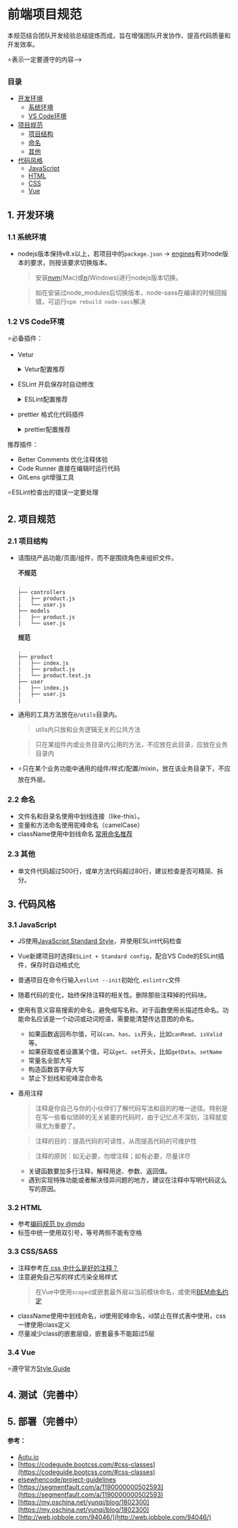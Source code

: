 # 前端项目规范

本规范结合团队开发经验总结提炼而成，旨在增强团队开发协作、提高代码质量和开发效率。

<!--### Emoji图标指引-->

<!--> ⭐️表示一定要遵守的内容-->

### 目录
- [开发环境](#1-开发环境)
    - [系统环境](#11-系统环境)
    - [VS Code环境](#12-vs-code环境)
- [项目规范](#2-项目规范)
    - [项目结构](#21-项目结构)
    - [命名](#22-命名)
    - [其他](#23-其他)
- [代码风格](#3-代码风格)
    - [JavaScript](#31-javascript)
    - [HTML](#32-htmlcss)
    - [CSS](#33-csssass)
    - [Vue](#34-vue)

## 1. 开发环境

### 1.1 系统环境

- nodejs版本保持v8.x以上，若项目中的`package.json` -> [engines](https://docs.npmjs.com/files/package.json#engines)有对node版本的要求，则按该要求切换版本。

    > 安装[nvm](https://github.com/creationix/nvm)(Mac)或[n](https://github.com/tj/n)(Windows)进行nodejs版本切换。
    
    > 如在安装过node_modules后切换版本，node-sass在编译的时候回报错，可运行`npm rebuild node-sass`解决

### 1.2 VS Code环境

⭐️必备插件：
- Vetur

    <details>
    <summary>Vetur配置推荐</summary>
    
    ```javascript
    {
        "vetur": {
            "format": {
                // 默认格式化插件配置
                "defaultFormatter": {
                    "html": "js-beautify-html",
                    "css": "prettier",
                    "postcss": "prettier",
                    "scss": "prettier",
                    "less": "prettier",
                    "js": "prettier",
                    "ts": "prettier"
                },
                "defaultFormatterOptions": {
                    "js-beautify-html": {
                        // 格式化时强制属性断行
                        "wrap_attributes": "force-aligned"
                    }
                }
            }
        },
    }
    ```
    </details>
- ESLint 开启保存时自动修改

    <details>
    <summary>ESLint配置推荐</summary>
    
    ```javascript
    {
        // An array of language ids which should be validated by ESLint
        "eslint.validate": [{ //list of extensions to validate
                "language": "html",
                "autoFix": true
            },
            {
                "language": "vue",
                "autoFix": true //Autofix any fixable errors when linting
            },
            {
                "language": "javascript",
                "autoFix": true
            },
            {
                "language": "javascriptreact",
                "autoFix": true
            }
        ],
        // 保存时自动修复
        "eslint.autoFixOnSave": true,
    }
    ```
    </details>
    
- prettier 格式化代码插件

    <details>
    <summary>prettier配置推荐</summary>
    
    ```javascript
    {
        "prettier": {
            // 使用单引号
            "singleQuote": true,
            // 行尾不加分号
            "semi": false,
            // 缩进用两个空格
            "tabWidth": 2,
            "eslintIntegration": "prettier-eslint"
        },
    }
    ```
    </details>

推荐插件：
- Better Comments 优化注释体验
- Code Runner 直接在编辑时运行代码
- GitLens git增强工具

⭐️ESLint检查出的错误一定要处理

## 2. 项目规范

### 2.1 项目结构

- 请围绕产品功能/页面/组件，而不是围绕角色来组织文件。

    **不规范**
    ```
    .
    ├── controllers
    |   ├── product.js
    |   └── user.js
    ├── models
    |   ├── product.js
    |   └── user.js
    ```
    
    **规范**
    
    ```
    .
    ├── product
    |   ├── index.js
    |   ├── product.js
    |   └── product.test.js
    ├── user
    |   ├── index.js
    |   ├── user.js
    |   
    ```
    
- 通用的工具方法放在`@/utils`目录内。

    > utils内只放和业务逻辑无关的公共方法
    
    > 只在某组件内或业务目录内公用的方法，不应放在此目录，应放在业务目录内
    
- ⭐️只在某个业务功能中通用的组件/样式/配置/mixin，放在该业务目录下，不应放在外层。


### 2.2 命名

- 文件名和目录名使用中划线连接（like-this）。
- 变量和方法命名使用驼峰命名（camelCase）
- className使用中划线命名 [常用命名推荐](https://guide.aotu.io/docs/name/classname.html#%E5%B8%B8%E7%94%A8%E5%91%BD%E5%90%8D%E6%8E%A8%E8%8D%90)


### 2.3 其他

- 单文件代码超过500行，或单方法代码超过80行，建议检查是否可精简、拆分。


## 3. 代码风格

### 3.1 JavaScript
- JS使用[JavaScript Standard Style](https://standardjs.com/rules-zhcn.html#javascript-standard-style)，并使用ESLint代码检查
- Vue新建项目时选择`ESLint + Standard config`，配合VS Code的ESLint插件，保存时自动格式化
- 普通项目在命令行输入`eslint --init`初始化`.eslintrc`文件
- 随着代码的变化，始终保持注释的相关性。删除那些注释掉的代码块。
- 使用有意义容易搜索的命名，避免缩写名称。对于函数使用长描述性命名。功能命名应该是一个动词或动词短语，需要能清楚传达意图的命名。
    - 如果函数返回布尔值，可以`can`、`has`、`is`开头，比如`canRead`、`isValid`等。
    - 如果获取或者设置某个值，可以`get`、`set`开头，比如`getData`、`setName`
    - 常量名全部大写
    - 构造函数首字母大写
    - 禁止下划线和驼峰混合命名
- 善用注释

    > 注释是你自己与你的小伙伴们了解代码写法和目的的唯一途径。特别是在写一些看似琐碎的无关紧要的代码时，由于记忆点不深刻，注释就变得尤为重要了。
    
    > 注释的目的：提高代码的可读性，从而提高代码的可维护性
    
    > 注释的原则：如无必要，勿增注释；如有必要，尽量详尽
    
    - 关键函数要加多行注释，解释用途、参数、返回值。
    - 遇到实现特殊功能或者解决怪异问题的地方，建议在注释中写明代码这么写的原因。
    

### 3.2 HTML

- 参考[编码规范 by @mdo](https://codeguide.bootcss.com)
- 标签中统一使用双引号，等号两侧不能有空格

### 3.3 CSS/SASS

- 注释参考[在 css 中什么是好的注释？](http://web.jobbole.com/94046/)
- 注意避免自己写的样式污染全局样式
    > 在Vue中使用`scoped`或嵌套最外层以当前模块命名，或使用[BEM命名约定](https://github.com/Tencent/tmt-workflow/wiki/%E2%92%9B-%5B%E8%A7%84%E8%8C%83%5D--CSS-BEM-%E4%B9%A6%E5%86%99%E8%A7%84%E8%8C%83)
- className使用中划线命名，id使用驼峰命名，id禁止在样式表中使用，css一律使用class定义
- 尽量减少class的嵌套层级，嵌套最多不能超过5层


### 3.4 Vue

⭐️遵守官方[Style Guide](https://vue.docschina.org/v2/style-guide/)

## 4. 测试（完善中）

## 5. 部署（完善中）


#### 参考：

- [Aotu.io](https://guide.aotu.io/index.html)
- [https://codeguide.bootcss.com/#css-classes](https://codeguide.bootcss.com/#css-classes)
- [elsewhencode/project-guidelines](https://github.com/elsewhencode/project-guidelines/blob/master/README-zh.md)
- [https://segmentfault.com/a/1190000000502593](https://segmentfault.com/a/1190000000502593)
- [https://my.oschina.net/yunqi/blog/1802300](https://my.oschina.net/yunqi/blog/1802300)
- [http://web.jobbole.com/94046/](http://web.jobbole.com/94046/)